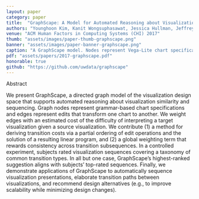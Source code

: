 ```yaml
---
layout: paper
category: paper
title:  "GraphScape: A Model for Automated Reasoning about Visualization Similarity and Sequencing"
authors: "Younghoon Kim, Kanit Wongsuphasawat, Jessica Hullman, Jeffrey Heer"
venue: "ACM Human Factors in Computing Systems (CHI) 2017"
thumb: "assets/images/paper-thumb-graphscape.png"
banner: "assets/images/paper-banner-graphscape.png"
caption: "A GraphScape model. Nodes represent Vega-Lite chart specifications, edges represent edit modifications between charts. Edge weights encode estimated transition costs between charts."
pdf: "assets/papers/2017-graphscape.pdf"
honorable: true
github: "https://github.com/uwdata/graphscape"
---
```


<!-- abstract -->
<p><span class="font_ynn86mr5z">Abstract</span></p>
<p><span style="color: inherit;">We present GraphScape, a directed graph model of the visualization design space that supports automated reasoning about visualization similarity and sequencing. Graph nodes represent grammar-based chart specifications and edges represent edits that transform one chart to another. We weight edges with an estimated cost of the difficulty of interpreting a target visualization given a source visualization. We contribute (1) a method for deriving transition costs via a partial ordering of edit operations and the solution of a resulting linear program, and (2) a global weighting term that rewards consistency across transition subsequences. In a controlled experiment, subjects rated visualization sequences covering a taxonomy of common transition types. In all but one case, GraphScape’s highest-ranked suggestion aligns with subjects’ top-rated sequences. Finally, we demonstrate applications of GraphScape to automatically sequence visualization presentations, elaborate transition paths between visualizations, and recommend design alternatives (e.g., to improve scalability while minimizing design changes).</span><br></p>


